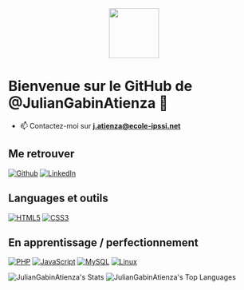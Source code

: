 <div id="header" align="center">
  <img src="https://media.tenor.com/6JptszQgCnkAAAAj/text-work.gif" width="100"/>
</div>

# Bienvenue sur le GitHub de @JulianGabinAtienza 👋

- 📫 Contactez-moi sur **j.atienza@ecole-ipssi.net**

## Me retrouver

[![Github](https://img.shields.io/badge/-GitHub-000?&logo=GitHub&logoColor=FFF)](https://www.github.com/JulianGabinAtienza)
[![LinkedIn](https://img.shields.io/badge/-LinkedIn-000?&logo=LinkedIn&logoColor=0A66C2)](www.linkedin.com/in/julian-gabin-atienza/)

## Languages et outils

[![HTML5](https://img.shields.io/badge/-HTML5-000?&logo=HTML5&logoColor=E34F26)]()
[![CSS3](https://img.shields.io/badge/-CSS3-000?&logo=CSS3&logoColor=1572B6)]()

## En apprentissage / perfectionnement

[![PHP](https://img.shields.io/badge/-PHP-000?&logo=PHP&logoColor=777BB4)]()
[![JavaScript](https://img.shields.io/badge/-JavaScript-000?&logo=JavaScript&logoColor=F7DF1E)]()
[![MySQL](https://img.shields.io/badge/-MySQL-000?&logo=MySQL&logoColor=4479A1)]()
[![Linux](https://img.shields.io/badge/-Linux-000?&logo=Linux&logoColor=FCC624)]()

![JulianGabinAtienza's Stats](https://github-readme-stats.vercel.app/api?username=JulianGabinAtienza&theme=dark&show_icons=true&hide_border=true&count_private=true) ![JulianGabinAtienza's Top Languages](https://github-readme-stats.vercel.app/api/top-langs/?username=JulianGabinAtienza&theme=dark&show_icons=true&hide_border=true&layout=compact)
